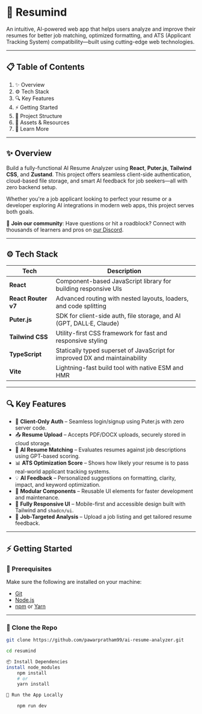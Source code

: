 
# 🧠  Resumind

An intuitive, AI-powered web app that helps users analyze and improve their resumes for better job matching, optimized formatting, and ATS (Applicant Tracking System) compatibility—built using cutting-edge web technologies.

---

## 📋 Table of Contents

1. ✨ Overview  
2. ⚙️ Tech Stack  
3. 🔍 Key Features  
4. ⚡ Getting Started  
5. 🧱 Project Structure  
6. 📁 Assets & Resources  
7. 🚀 Learn More  

---

## ✨ Overview

Build a fully-functional AI Resume Analyzer using **React**, **Puter.js**, **Tailwind CSS**, and **Zustand**. This project offers seamless client-side authentication, cloud-based file storage, and smart AI feedback for job seekers—all with zero backend setup.

Whether you're a job applicant looking to perfect your resume or a developer exploring AI integrations in modern web apps, this project serves both goals.

🔗 **Join our community**: Have questions or hit a roadblock? Connect with thousands of learners and pros on [our Discord](https://discord.gg/your-invite).

---

## ⚙️ Tech Stack

| Tech         | Description                                                                 |
|--------------|-----------------------------------------------------------------------------|
| **React**    | Component-based JavaScript library for building responsive UIs              |
| **React Router v7** | Advanced routing with nested layouts, loaders, and code splitting      |
| **Puter.js** | SDK for client-side auth, file storage, and AI (GPT, DALL·E, Claude)         |
| **Tailwind CSS** | Utility-first CSS framework for fast and responsive styling             |
| **TypeScript** | Statically typed superset of JavaScript for improved DX and maintainability |
| **Vite**     | Lightning-fast build tool with native ESM and HMR                           |


---

## 🔍 Key Features

- 🔐 **Client-Only Auth** – Seamless login/signup using Puter.js with zero server code.
- 📤 **Resume Upload** – Accepts PDF/DOCX uploads, securely stored in cloud storage.
- 🧠 **AI Resume Matching** – Evaluates resumes against job descriptions using GPT-based scoring.
- 📊 **ATS Optimization Score** – Shows how likely your resume is to pass real-world applicant tracking systems.
- 💡 **AI Feedback** – Personalized suggestions on formatting, clarity, impact, and keyword optimization.
- 🧩 **Modular Components** – Reusable UI elements for faster development and maintenance.
- 🧬 **Fully Responsive UI** – Mobile-first and accessible design built with Tailwind and `shadcn/ui`.
- 🎯 **Job-Targeted Analysis** – Upload a job listing and get tailored resume feedback.

---

## ⚡ Getting Started

### 🧰 Prerequisites

Make sure the following are installed on your machine:

- [Git](https://git-scm.com/)
- [Node.js](https://nodejs.org/)
- [npm](https://www.npmjs.com/) or [Yarn](https://yarnpkg.com/)

---

### 🔗 Clone the Repo

```bash
git clone https://github.com/pawarpratham99/ai-resume-analyzer.git

cd resumind

📦 Install Dependencies
install node_modules 
    npm install
    # or
    yarn install

🧪 Run the App Locally

    npm run dev



